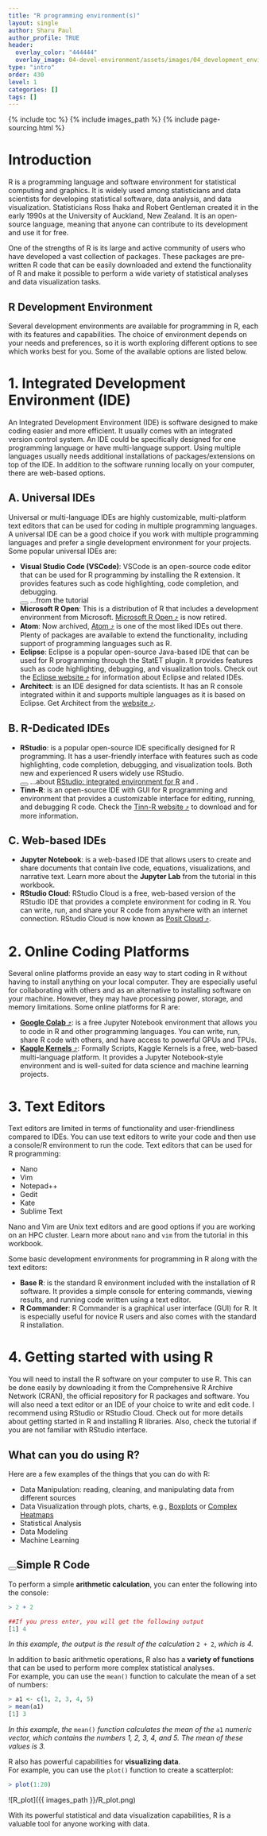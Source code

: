 ```yaml
---
title: "R programming environment(s)"
layout: single
author: Sharu Paul
author_profile: TRUE
header:
  overlay_color: "444444"
  overlay_image: 04-devel-environment/assets/images/04_development_envir_banner.png
type: "intro"
order: 430
level: 1
categories: []
tags: []
---
```


{% include toc %}
{% include images_path %}
{% include page-sourcing.html %}


# Introduction

R is a programming language and software environment for statistical computing and graphics. It is widely used among statisticians and data scientists for developing statistical software, data analysis, and data visualization. Statisticians Ross Ihaka and Robert Gentleman created it in the early 1990s at the University of Auckland, New Zealand. It is an open-source language, meaning that anyone can contribute to its development and use it for free.

One of the strengths of R is its large and active community of users who have developed a vast collection of packages. These packages are pre-written R code that can be easily downloaded and extend the functionality of R and make it possible to perform a wide variety of statistical analyses and data visualization tasks.


## R Development Environment
Several development environments are available for programming in R, each with its features and capabilities. The choice of environment depends on your needs and preferences, so it is worth exploring different options to see which works best for you. Some of the available options are listed below.


# 1. Integrated Development Environment (IDE)
An Integrated Development Environment (IDE) is software designed to make coding easier and more efficient. It usually comes with an integrated version control system. An IDE could be specifically designed for one programming language or have multi-language support. Using multiple languages usually needs additional installations of packages/extensions on top of the IDE. In addition to the software running locally on your computer, there are web-based options.


## A. Universal IDEs
Universal or multi-language IDEs are highly customizable, multi-platform text editors that can be used for coding in multiple programming languages. A universal IDE can be a good choice if you work with multiple programming languages and prefer a single development environment for your projects. Some popular universal IDEs are:

* **Visual Studio Code (VSCode)**: VSCode is an open-source code editor that can be used for R programming by installing the R extension. It provides features such as code highlighting, code completion, and debugging. <br><button class="btn more"></button> ...from the tutorial <a class="t-links" href="411" title="true"></a>
* **Microsoft R Open**: This is a distribution of R that includes a development environment from Microsoft. <a href="https://learn.microsoft.com/en-us/answers/questions/1335739/link-to-download-r-open-4-0-2" target="_blank">Microsoft R Open ⤴</a> is now retired.
* **Atom**: Now archived, <a href="https://github.blog/2022-06-08-sunsetting-atom/" target="_blank">Atom ⤴</a> is one of the most liked IDEs out there. Plenty of packages are available to extend the functionality, including support of programming languages such as R.
* **Eclipse**: Eclipse is a popular open-source Java-based IDE that can be used for R programming through the StatET plugin. It provides features such as code highlighting, debugging, and visualization tools. Check out the <a href="https://www.eclipse.org/ide/" target="_blank">Eclipse website ⤴</a> for information about Eclipse and related IDEs.
* **Architect**: is an IDE designed for data scientists. It has an R console integrated within it and supports multiple languages as it is based on Eclipse. Get Architect from the <a href="https://www.getarchitect.io/" target="_blank">website ⤴</a>.


## B. R-Dedicated IDEs

* **RStudio**: is a popular open-source IDE specifically designed for R programming. It has a user-friendly interface with features such as code highlighting, code completion, debugging, and visualization tools. Both new and experienced R users widely use RStudio. <br><button class="btn more"></button> ...about <a class="t-links" href="431">RStudio: integrated environment for R</a> and <a class="t-links" href="432" title="true"></a>.
* **Tinn-R**: is an open-source IDE with GUI for R programming and environment that provides a customizable interface for editing, running, and debugging R code. Check the <a href="https://tinn-r.org/en/" target="_blank">Tinn-R website ⤴</a> to download and for more information.


## C. Web-based IDEs
* **Jupyter Notebook**: is a web-based IDE that allows users to create and share documents that contain live code, equations, visualizations, and narrative text. Learn more about the **Jupyter Lab** from the tutorial <a class="t-links" href="412" title="true"></a> in this workbook.
* **RStudio Cloud**: RStudio Cloud is a free, web-based version of the RStudio IDE that provides a complete environment for coding in R. You can write, run, and share your R code from anywhere with an internet connection. RStudio Cloud is now known as <a href="https://posit.cloud/" target="_blank">Posit Cloud ⤴</a>.


# 2. Online Coding Platforms

Several online platforms provide an easy way to start coding in R without having to install anything on your local computer. They are especially useful for collaborating with others and as an alternative to installing software on your machine. However, they may have processing power, storage, and memory limitations. Some online platforms for R are:

* <a href="https://colab.research.google.com/" target="_blank"><b>Google Colab</b> ⤴</a>: is a free Jupyter Notebook environment that allows you to code in R and other programming languages. You can write, run, share R code with others, and have access to powerful GPUs and TPUs.
* <a href="https://www.kaggle.com/code" target="_blank"><b>Kaggle Kernels</b> ⤴</a>: Formally Scripts, Kaggle Kernels is a free, web-based multi-language platform. It provides a Jupyter Notebook-style environment and is well-suited for data science and machine learning projects.


# 3. Text Editors

Text editors are limited in terms of functionality and user-friendliness compared to IDEs. You can use text editors to write your code and then use a console/R environment to run the code.
Text editors that can be used for R programming:
* Nano
* Vim
* Notepad++
* Gedit
* Kate
* Sublime Text

Nano and Vim are Unix text editors and are good options if you are working on an HPC cluster. Learn more about `nano` and `vim` from the tutorial <a class="t-links" href="322" title="true"></a> in this workbook.

Some basic development environments for programming in R along with the text editors:

* **Base R**: is the standard R environment included with the installation of R software. It provides a simple console for entering commands, viewing results, and running code written using a text editor.
* **R Commander**: R Commander is a graphical user interface (GUI) for R. It is especially useful for novice R users and also comes with the standard R installation.


# 4. Getting started with using R

You will need to install the R software on your computer to use R. This can be done easily by downloading it from the Comprehensive R Archive Network (CRAN), the official repository for R packages and software. You will also need a text editor or an IDE of your choice to write and edit code. I recommend using RStudio or RStudio Cloud. Check out <a class="t-links" href="432" title="true"></a> for more details about getting started in R and installing R libraries. Also, check the <a class="t-links" href="431" title="true"></a> tutorial if you are not familiar with RStudio interface.
<br>


## What can you do using R?

Here are a few examples of the things that you can do with R: <br>
* Data Manipulation: reading, cleaning, and manipulating data from different sources
* Data Visualization through plots, charts, e.g., <a class="t-links" href="823.03">Boxplots</a> or <a class="t-links" href="823.05">Complex Heatmaps</a>
* Statistical Analysis
* Data Modeling
* Machine Learning


## <button class="btn example mr"></button>Simple R Code

To perform a simple **arithmetic calculation**, you can enter the following into the console:

```r
> 2 + 2

##If you press enter, you will get the following output
[1] 4
```
*In this example, the output is the result of the calculation* `2 + 2`, *which is 4.*

In addition to basic arithmetic operations, R also has a **variety of functions** that can be used to perform more complex statistical analyses. <br>
For example, you can use the `mean()` function to calculate the mean of a set of numbers:
```r
> a1 <- c(1, 2, 3, 4, 5)
> mean(a1)
[1] 3
```
*In this example, the* `mean()` *function calculates the mean of the* `a1` *numeric vector, which contains the numbers 1, 2, 3, 4, and 5. The mean of these values is 3.*

R also has powerful capabilities for **visualizing data**. <br>
For example, you can use the `plot()` function to create a scatterplot:
```r
> plot(1:20)
```
![R_plot]({{ images_path }}/R_plot.png)

<div class="protip" markdown="1">
With its powerful statistical and data visualization capabilities, R is a valuable tool for anyone working with data.
</div>
